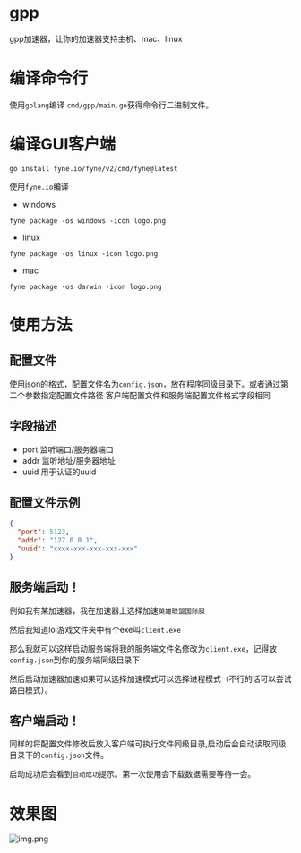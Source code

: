 # gpp

gpp加速器，让你的加速器支持主机、mac、linux

# 编译命令行

使用`golang`编译 `cmd/gpp/main.go`获得命令行二进制文件。

# 编译GUI客户端

`go install fyne.io/fyne/v2/cmd/fyne@latest`

使用`fyne.io`编译

- windows
```
fyne package -os windows -icon logo.png
```
- linux
```
fyne package -os linux -icon logo.png
```
- mac
```
fyne package -os darwin -icon logo.png
```

# 使用方法

## 配置文件

使用json的格式，配置文件名为`config.json`，放在程序同级目录下。或者通过第二个参数指定配置文件路径
客户端配置文件和服务端配置文件格式字段相同

## 字段描述

- port 监听端口/服务器端口
- addr 监听地址/服务器地址
- uuid 用于认证的uuid

## 配置文件示例

```json
{
  "port": 5123,
  "addr": "127.0.0.1",
  "uuid": "xxxx-xxx-xxx-xxx-xxx"
}
```

## 服务端启动！

例如我有某加速器，我在加速器上选择加速`英雄联盟国际服`

然后我知道lol游戏文件夹中有个exe叫`client.exe`

那么我就可以这样启动服务端将我的服务端文件名修改为`client.exe`，记得放`config.json`到你的服务端同级目录下

然后启动加速器加速如果可以选择加速模式可以选择进程模式（不行的话可以尝试路由模式）。

## 客户端启动！

同样的将配置文件修改后放入客户端可执行文件同级目录,启动后会自动读取同级目录下的`config.json`文件。

启动成功后会看到`启动成功`提示。第一次使用会下载数据需要等待一会。

# 效果图

![img.png](https://v2.cm/2023/11/13/6551d73019b36.png)